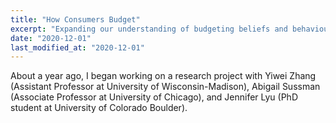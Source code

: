```yaml
---
title: "How Consumers Budget"
excerpt: "Expanding our understanding of budgeting beliefs and behaviours."
date: "2020-12-01"
last_modified_at: "2020-12-01"
---
```


About a year ago, I began working on a research project with Yiwei Zhang (Assistant Professor at University of Wisconsin-Madison), Abigail Sussman (Associate Professor at University of Chicago), and Jennifer Lyu (PhD student at University of Colorado Boulder). 
